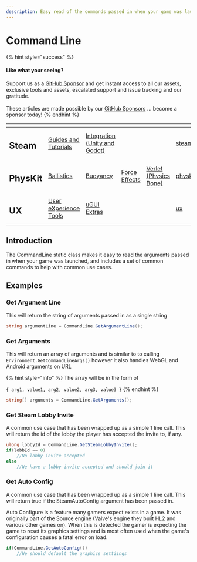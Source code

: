 ```yaml
---
description: Easy read of the commands passed in when your game was launched
---
```


# Command Line

{% hint style="success" %}
#### Like what your seeing?

Support us as a [GitHub Sponsor](../../become-a-sponsor/) and get instant access to all our assets, exclusive tools and assets, escalated support and issue tracking and our gratitude.\
\
These articles are made possible by our [GitHub Sponsors](../../become-a-sponsor/) ... become a sponsor today!
{% endhint %}

<table data-view="cards"><thead><tr><th></th><th></th><th></th><th></th><th></th><th data-hidden data-card-target data-type="content-ref"></th><th data-hidden data-card-cover data-type="files"></th></tr></thead><tbody><tr><td><h2>Steam</h2></td><td><a href="../../company/steam/">Guides and Tutorials</a></td><td><a href="../steamworks/">Integration (Unity and Godot)</a></td><td></td><td></td><td><a href="../../company/steam/">steam</a></td><td><a href="../../.gitbook/assets/Steamworks Card.png">Steamworks Card.png</a></td></tr><tr><td><h2>PhysKit</h2></td><td><a href="../physkit/learning/sample-scenes/fantasy-style-ballistic-simulation.md">Ballistics</a></td><td><a href="../physkit/learning/sample-scenes/1-buoyancy-example.md">Buoyancy</a></td><td><a href="../physkit/learning/sample-scenes/1-force-effect-fields.md">Force Effects</a></td><td><a href="../physkit/learning/sample-scenes/2-verlet-spring-skinned-mesh.md">Verlet (Physics Bone)</a></td><td><a href="../physkit/">physkit</a></td><td><a href="../../.gitbook/assets/PhysKit Card.png">PhysKit Card.png</a></td></tr><tr><td><h2>UX</h2></td><td><a href="../ux/learning/core-concepts/">User eXperience Tools</a></td><td><a href="../ux/learning/ugui-extras/">uGUI Extras</a></td><td></td><td></td><td><a href="../ux/">ux</a></td><td><a href="../../.gitbook/assets/Splash Screen (1).png">Splash Screen (1).png</a></td></tr></tbody></table>

## Introduction

The CommandLine static class makes it easy to read the arguments passed in when your game was launched, and includes a set of common commands to help with common use cases.

## Examples

### Get Argument Line

This will return the string of arguments passed in as a single string

```csharp
string argumentLine = CommandLine.GetArgumentLine();
```

### Get Arguments

This will return an array of arguments and is similar to to calling `Environment.GetCommandLineArgs()` however it also handles WebGL and Android arguments on URL

{% hint style="info" %}
The array will be in the form of

`{ arg1, value1, arg2, value2, arg3, value3 }`
{% endhint %}

```csharp
string[] arguments = CommandLine.GetArguments();
```

### Get Steam Lobby Invite

A common use case that has been wrapped up as a simple 1 line call. This will return the id of the lobby the player has accepted the invite to, if any.&#x20;

```csharp
ulong lobbyId = CommandLine.GetSteamLobbyInvite();
if(lobbId == 0)
    //No lobby invite accepted
else
    //We have a lobby invite accepted and should join it
```

### Get Auto Config

A common use case that has been wrapped up as a simple 1 line call. This will return true if the SteamAutoConfig argument has been passed in.&#x20;

Auto Configure is a feature many gamers expect exists in a game. It was originally part of the Source engine (Valve's engine they built HL2 and various other games on). When this is detected the gamer is expecting the game to reset its graphics settings and is most often used when the game's configuration causes a fatal error on load.

```csharp
if(CommandLine.GetAutoConfig())
    //We should default the graphics settiings
```
